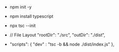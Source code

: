 - npm init -y
- npm install typescript
- npx tsc --init 
-  // File Layout
    "rootDir": "./src",
    "outDir": "./dist",

-  "scripts": {
    "dev" : "tsc -b && node ./dist/index.js"
  },

